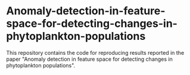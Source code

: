 # Anomaly-detection-in-feature-space-for-detecting-changes-in-phytoplankton-populations
This repository contains the code for reproducing results reported in the paper "Anomaly detection in feature space for detecting changes in phytoplankton populations". 

